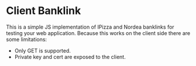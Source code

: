 # Client Banklink
This is a simple JS implementation of IPizza and Nordea banklinks for testing your web application.
Because this works on the client side there are some limitations:
* Only GET is supported.
* Private key and cert are exposed to the client.
